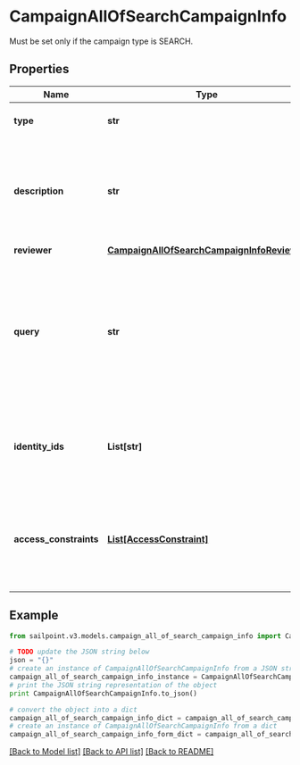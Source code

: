 # CampaignAllOfSearchCampaignInfo

Must be set only if the campaign type is SEARCH.

## Properties
Name | Type | Description | Notes
------------ | ------------- | ------------- | -------------
**type** | **str** | The type of search campaign represented. | 
**description** | **str** | Describes this search campaign. Intended for storing the query used, and possibly the number of identities selected/available. | [optional] 
**reviewer** | [**CampaignAllOfSearchCampaignInfoReviewer**](CampaignAllOfSearchCampaignInfoReviewer.md) |  | [optional] 
**query** | **str** | The scope for the campaign. The campaign will cover identities returned by the query and identities that have access items returned by the query. One of &#x60;query&#x60; or &#x60;identityIds&#x60; must be set. | [optional] 
**identity_ids** | **List[str]** | A direct list of identities to include in this campaign. One of &#x60;identityIds&#x60; or &#x60;query&#x60; must be set. | [optional] 
**access_constraints** | [**List[AccessConstraint]**](AccessConstraint.md) | Further reduces the scope of the campaign by excluding identities (from &#x60;query&#x60; or &#x60;identityIds&#x60;) that do not have this access. | [optional] 

## Example

```python
from sailpoint.v3.models.campaign_all_of_search_campaign_info import CampaignAllOfSearchCampaignInfo

# TODO update the JSON string below
json = "{}"
# create an instance of CampaignAllOfSearchCampaignInfo from a JSON string
campaign_all_of_search_campaign_info_instance = CampaignAllOfSearchCampaignInfo.from_json(json)
# print the JSON string representation of the object
print CampaignAllOfSearchCampaignInfo.to_json()

# convert the object into a dict
campaign_all_of_search_campaign_info_dict = campaign_all_of_search_campaign_info_instance.to_dict()
# create an instance of CampaignAllOfSearchCampaignInfo from a dict
campaign_all_of_search_campaign_info_form_dict = campaign_all_of_search_campaign_info.from_dict(campaign_all_of_search_campaign_info_dict)
```
[[Back to Model list]](../README.md#documentation-for-models) [[Back to API list]](../README.md#documentation-for-api-endpoints) [[Back to README]](../README.md)


